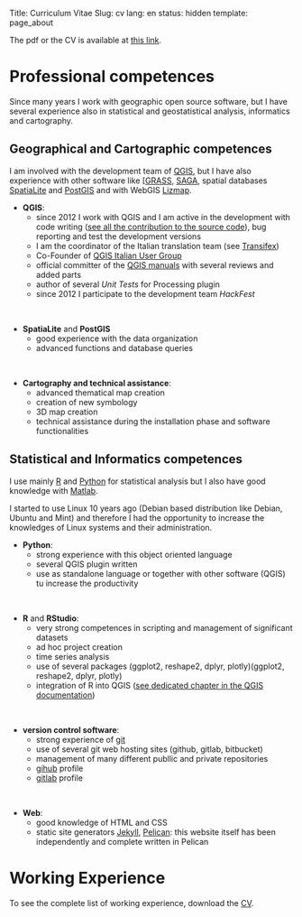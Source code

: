 Title: Curriculum Vitae
Slug: cv
lang: en
status: hidden
template: page_about


The pdf or the CV is available at [this link](/extras/Matteo_Ghetta_CV.pdf).


# Professional competences
Since many years I work with geographic open source software, but I have several experience also in statistical and geostatistical analysis, informatics and cartography.

## Geographical and Cartographic competences
I am involved with the development team of [QGIS](www.qgis.org), but I have also experience with other software like [[GRASS](https://grass.osgeo.org/), [SAGA](http://www.saga-gis.org/en/index.html), spatial databases  [SpatiaLite](http://www.gaia-gis.it/gaia-sins/) and [PostGIS](http://postgis.net/) and with WebGIS [Lizmap](https://www.3liz.com/lizmap.html).


* **QGIS**:
    - since 2012 I work with QGIS and I am active in the development with code writing ([see all the contribution to the source code](https://github.com/qgis/QGIS/commits?author=ghtmtt)), bug reporting and test the development versions
    - I am the coordinator of the Italian translation team (see [Transifex](https://www.transifex.com/qgis/QGIS/))
    - Co-Founder of [QGIS Italian User Group](www.qgis.it)
    - official committer of the [QGIS manuals](https://github.com/qgis/QGIS-Documentation/commits?author=ghtmtt) with several reviews and added parts
    - author of several *Unit Tests* for Processing plugin
    - since 2012 I participate to the development team *HackFest*

&nbsp;

* **SpatiaLite** and **PostGIS**
    - good experience with the data organization
    - advanced functions and database queries

&nbsp;

* **Cartography and technical assistance**:
    - advanced thematical map creation
    - creation of new symbology
    - 3D map creation
    - technical assistance during the installation phase and software functionalities


## Statistical and Informatics competences
I use mainly [R](https://www.r-project.org/) and [Python](https://www.python.org) for statistical analysis but I also have good knowledge with [Matlab](https://it.mathworks.com/products/matlab.html).


I started to use Linux 10 years ago (Debian based distribution like Debian, Ubuntu and Mint) and therefore I had the opportunity to increase the knowledges of Linux systems and their administration.


* **Python**:
    - strong experience with this object oriented language
    - several QGIS plugin written
    - use as standalone language or together with other software (QGIS) tu increase the productivity

&nbsp;

* **R** and **RStudio**:
    - very strong competences in scripting and management of significant datasets
    - ad hoc project creation
    - time series analysis
    - use of several packages (ggplot2, reshape2, dplyr, plotly)(ggplot2, reshape2, dplyr, plotly)
    - integration of R into QGIS ([see dedicated chapter in the QGIS documentation](http://docs.qgis.org/testing/en/docs/training_manual/processing/r_intro.html))

&nbsp;

* **version control software**:
    - strong experience of [git](https://git-scm.com/)
    - use of several git web hosting sites (github, gitlab, bitbucket)
    - management of many different publlic and private repositories
    - [gihub](https://github.com/ghtmtt) profile
    - [gitlab](https://gitlab.com/ghtmtt) profile

&nbsp;

* **Web**:
    - good knowledge of HTML and CSS
    - static site generators [Jekyll](https://jekyllrb.com/), [Pelican](https://blog.getpelican.com/): this website itself has been independently and complete written in Pelican


# Working Experience
To see the complete list of working experience, download the  [CV](/extras/Matteo_Ghetta_CV.pdf).
